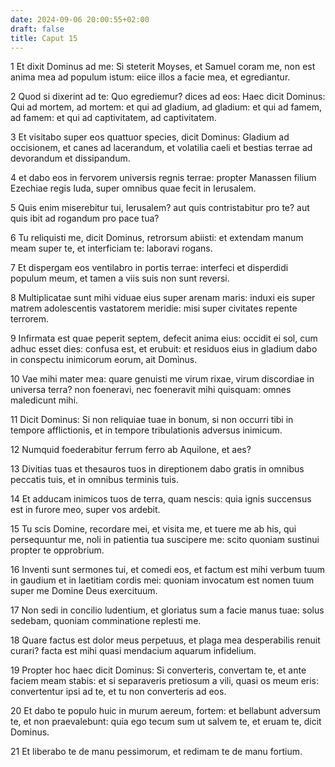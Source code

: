 ```yaml
---
date: 2024-09-06 20:00:55+02:00
draft: false
title: Caput 15
---
```





1 Et dixit Dominus ad me: Si steterit Moyses, et Samuel coram me, non est anima mea ad populum istum: eiice illos a facie mea, et egrediantur.

2 Quod si dixerint ad te: Quo egrediemur? dices ad eos: Haec dicit Dominus: Qui ad mortem, ad mortem: et qui ad gladium, ad gladium: et qui ad famem, ad famem: et qui ad captivitatem, ad captivitatem.

3 Et visitabo super eos quattuor species, dicit Dominus: Gladium ad occisionem, et canes ad lacerandum, et volatilia caeli et bestias terrae ad devorandum et dissipandum.

4 et dabo eos in fervorem universis regnis terrae: propter Manassen filium Ezechiae regis Iuda, super omnibus quae fecit in Ierusalem.

5 Quis enim miserebitur tui, Ierusalem? aut quis contristabitur pro te? aut quis ibit ad rogandum pro pace tua?

6 Tu reliquisti me, dicit Dominus, retrorsum abiisti: et extendam manum meam super te, et interficiam te: laboravi rogans.

7 Et dispergam eos ventilabro in portis terrae: interfeci et disperdidi populum meum, et tamen a viis suis non sunt reversi.

8 Multiplicatae sunt mihi viduae eius super arenam maris: induxi eis super matrem adolescentis vastatorem meridie: misi super civitates repente terrorem.

9 Infirmata est quae peperit septem, defecit anima eius: occidit ei sol, cum adhuc esset dies: confusa est, et erubuit: et residuos eius in gladium dabo in conspectu inimicorum eorum, ait Dominus.

10 Vae mihi mater mea: quare genuisti me virum rixae, virum discordiae in universa terra? non foeneravi, nec foeneravit mihi quisquam: omnes maledicunt mihi.

11 Dicit Dominus: Si non reliquiae tuae in bonum, si non occurri tibi in tempore afflictionis, et in tempore tribulationis adversus inimicum.

12 Numquid foederabitur ferrum ferro ab Aquilone, et aes?

13 Divitias tuas et thesauros tuos in direptionem dabo gratis in omnibus peccatis tuis, et in omnibus terminis tuis.

14 Et adducam inimicos tuos de terra, quam nescis: quia ignis succensus est in furore meo, super vos ardebit.

15 Tu scis Domine, recordare mei, et visita me, et tuere me ab his, qui persequuntur me, noli in patientia tua suscipere me: scito quoniam sustinui propter te opprobrium.

16 Inventi sunt sermones tui, et comedi eos, et factum est mihi verbum tuum in gaudium et in laetitiam cordis mei: quoniam invocatum est nomen tuum super me Domine Deus exercituum.

17 Non sedi in concilio ludentium, et gloriatus sum a facie manus tuae: solus sedebam, quoniam comminatione replesti me.

18 Quare factus est dolor meus perpetuus, et plaga mea desperabilis renuit curari? facta est mihi quasi mendacium aquarum infidelium.

19 Propter hoc haec dicit Dominus: Si converteris, convertam te, et ante faciem meam stabis: et si separaveris pretiosum a vili, quasi os meum eris: convertentur ipsi ad te, et tu non converteris ad eos.

20 Et dabo te populo huic in murum aereum, fortem: et bellabunt adversum te, et non praevalebunt: quia ego tecum sum ut salvem te, et eruam te, dicit Dominus.

21 Et liberabo te de manu pessimorum, et redimam te de manu fortium.

